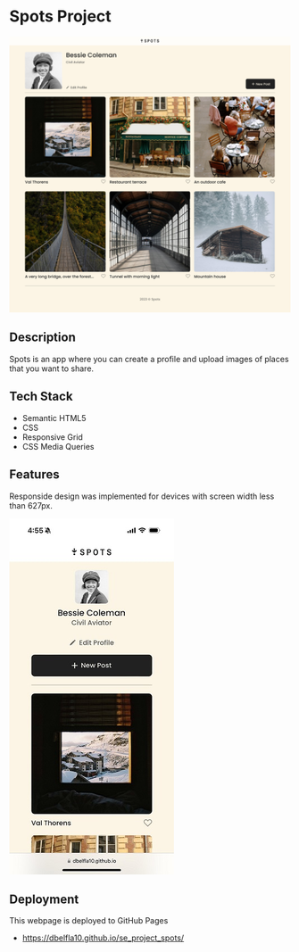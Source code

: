 # Spots Project

![Spots App](./images/demo/Spots%20App%201440px.jpg)

## Description

Spots is an app where you can create a profile and upload images of places that you want to share.

## Tech Stack

- Semantic HTML5
- CSS
- Responsive Grid
- CSS Media Queries

## Features

Responside design was implemented for devices with screen width less than 627px.

![Spots App mobile](./images/demo/Spots_app_mobile.JPG)

## Deployment

This webpage is deployed to GitHub Pages

- https://dbelfla10.github.io/se_project_spots/
